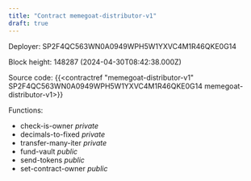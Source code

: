```yaml
---
title: "Contract memegoat-distributor-v1"
draft: true
---
```

Deployer: SP2F4QC563WN0A0949WPH5W1YXVC4M1R46QKE0G14


 



Block height: 148287 (2024-04-30T08:42:38.000Z)

Source code: {{<contractref "memegoat-distributor-v1" SP2F4QC563WN0A0949WPH5W1YXVC4M1R46QKE0G14 memegoat-distributor-v1>}}

Functions:

* check-is-owner _private_
* decimals-to-fixed _private_
* transfer-many-iter _private_
* fund-vault _public_
* send-tokens _public_
* set-contract-owner _public_
